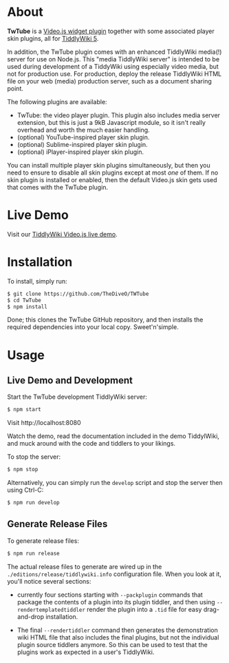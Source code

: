 # About

**TwTube** is a [Video.js widget plugin](https://videojs.com/) together
with some associated player skin plugins, all for
[TiddlyWiki 5](https://tiddlywiki.com).

In addition, the TwTube plugin comes with an enhanced TiddlyWiki media(!)
server for use on Node.js. This "media TiddlyWiki server" is intended to
be used during development of a TiddyWiki using especially video media,
but not for production use. For production, deploy the release TiddlyWiki
HTML file on your web (media) production server, such as a document sharing
point.

The following plugins are available:
- TwTube: the video player plugin. This plugin also includes media server
  extension, but this is just a 9kB Javascript module, so it isn't really
  overhead and worth the much easier handling.
- (optional) YouTube-inspired player skin plugin.
- (optional) Sublime-inspired player skin plugin.
- (optional) iPlayer-inspired player skin plugin.

You can install multiple player skin plugins simultaneously, but then you
need to ensure to disable all skin plugins except at most _one_ of them.
If no skin plugin is installed or enabled, then the default Video.js skin
gets used that comes with the TwTube plugin.


# Live Demo

Visit our [TiddlyWiki Video.js live demo](http://thediveo.github.io/TwTube).


# Installation

To install, simply run:

```bash
$ git clone https://github.com/TheDiveO/TWTube
$ cd TwTube
$ npm install
```

Done; this clones the TwTube GitHub repository, and then installs the required
dependencies into your local copy. Sweet'n'simple.


# Usage

## Live Demo and Development

Start the TwTube development TiddlyWiki server:

```bash
$ npm start
```

Visit http://localhost:8080

Watch the demo, read the documentation included in the demo TiddylWiki,
and muck around with the code and tiddlers to your likings.

To stop the server:

```bash
$ npm stop
```

Alternatively, you can simply run the `develop` script and stop the server then
using Ctrl-C:

```bash
$ npm run develop
```

## Generate Release Files

To generate release files:

```bash
$ npm run release
```

The actual release files to generate are wired up in the
`./editions/release/tiddlywiki.info` configuration file. When you look at it,
you'll notice several sections:

* currently four sections starting with `--packplugin` commands that package the
  contents of a plugin into its plugin tiddler, and then using
  `--rendertemplatedtiddler` render the plugin into a `.tid` file for easy
  drag-and-drop installation.

* The final `--rendertiddler` command then generates the demonstration wiki
  HTML file that also includes the final plugins, but not the individual plugin
  source tiddlers anymore. So this can be used to test that the plugins work
  as expected in a user's TiddlyWiki.
